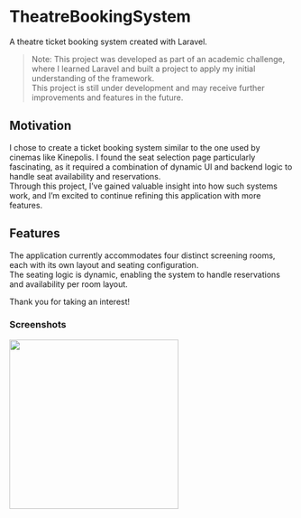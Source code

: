 # TheatreBookingSystem
A theatre ticket booking system created with Laravel.

> Note: This project was developed as part of an academic challenge, where I learned Laravel and built a project to apply my initial understanding of the framework.  
> This project is still under development and may receive further improvements and features in the future.  

## Motivation
I chose to create a ticket booking system similar to the one used by cinemas like Kinepolis. I found the seat selection page particularly fascinating, as it required a combination of dynamic UI and backend logic to handle seat availability and reservations.  
Through this project, I’ve gained valuable insight into how such systems work, and I’m excited to continue refining this application with more features.

## Features
The application currently accommodates four distinct screening rooms, each with its own layout and seating configuration.  
The seating logic is dynamic, enabling the system to handle reservations and availability per room layout.

Thank you for taking an interest!

### Screenshots
<a href="https://github.com/EnsoVanPoucke/TheatreBookingSystem/blob/main/public/images/screenshots/screenshot_room.jpg?raw=true">
  <img src="https://github.com/EnsoVanPoucke/TheatreBookingSystem/blob/main/public/images/screenshots/screenshot_room.jpg?raw=true" width="300"/>
</a>
